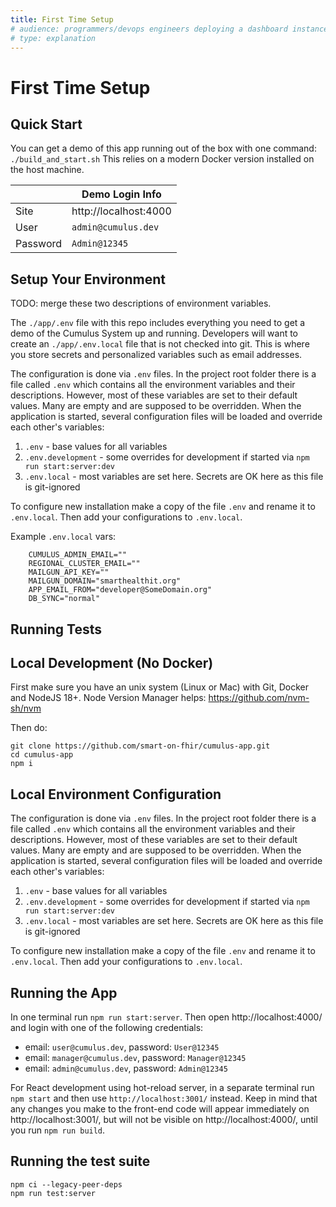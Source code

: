```yaml
---
title: First Time Setup
# audience: programmers/devops engineers deploying a dashboard instance
# type: explanation
---
```


# First Time Setup

## Quick Start

You can get a demo of this app running out of the box with one command: `./build_and_start.sh` This relies on a modern Docker version installed on the host machine. 

| |Demo Login Info|
|-----------|------------------------|
| Site      |  http://localhost:4000 |
|User       | `admin@cumulus.dev`    |  
|Password   |  `Admin@12345`         |


## Setup Your Environment

TODO: merge these two descriptions of environment variables.

The `./app/.env` file with this repo includes everything you need to get a demo of the Cumulus System up and running. 
Developers will want to create an `./app/.env.local` file that is not checked into git. This is where you store
secrets and personalized variables such as email addresses. 

The configuration is done via `.env` files. In the project root folder there is 
a file called `.env` which contains all the environment variables and their
descriptions. However, most of these variables are set to their default values. Many are empty
and are supposed to be overridden. When the application is started, several configuration files
will be loaded and override each other's variables:

1. `.env` - base values for all variables
2. `.env.development` - some overrides for development if started via `npm run start:server:dev`
3. `.env.local` - most variables are set here. Secrets are OK here as this file is git-ignored

To configure new installation make a copy of the file `.env` and rename it to `.env.local`. Then add
your configurations to `.env.local`.

Example `.env.local` vars: 
```
    CUMULUS_ADMIN_EMAIL=""
    REGIONAL_CLUSTER_EMAIL=""
    MAILGUN_API_KEY=""
    MAILGUN_DOMAIN="smarthealthit.org"
    APP_EMAIL_FROM="developer@SomeDomain.org"
    DB_SYNC="normal"
```


## Running Tests 

## Local Development (No Docker)

First make sure you have an unix system (Linux or Mac) with Git, Docker and NodeJS 18+.
Node Version Manager helps: 
https://github.com/nvm-sh/nvm

Then do:
```
git clone https://github.com/smart-on-fhir/cumulus-app.git
cd cumulus-app
npm i
```

## Local Environment Configuration
The configuration is done via `.env` files. In the project root folder there is 
a file called `.env` which contains all the environment variables and their
descriptions. However, most of these variables are set to their default values. Many are empty
and are supposed to be overridden. When the application is started, several configuration files
will be loaded and override each other's variables:

1. `.env` - base values for all variables
2. `.env.development` - some overrides for development if started via `npm run start:server:dev`
3. `.env.local` - most variables are set here. Secrets are OK here as this file is git-ignored

To configure new installation make a copy of the file `.env` and rename it to `.env.local`. Then add
your configurations to `.env.local`.


## Running the App
In one terminal run `npm run start:server`. Then open http://localhost:4000/ and
login with one of the following credentials:
- email: `user@cumulus.dev`, password: `User@12345`
- email: `manager@cumulus.dev`, password: `Manager@12345`
- email: `admin@cumulus.dev`, password: `Admin@12345`

For React development using hot-reload server, in a separate terminal run `npm start` and then use `http://localhost:3001/` instead. Keep in mind that any changes you make to the front-end code will appear immediately on http://localhost:3001/, but will not be visible on http://localhost:4000/, until you run `npm run build`.


## Running the test suite

```
npm ci --legacy-peer-deps                
npm run test:server
```
